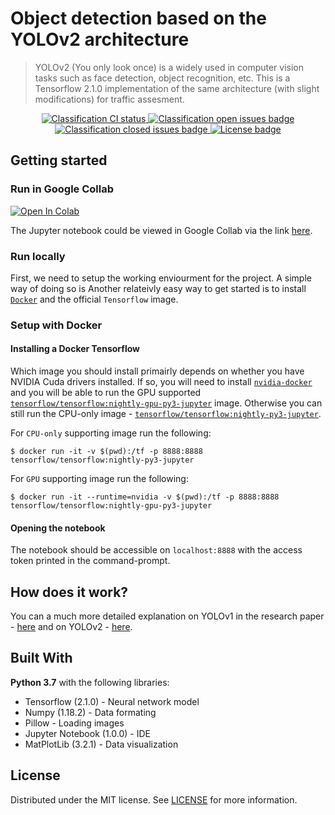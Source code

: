 # Object detection based on the YOLOv2 architecture
> YOLOv2 (You only look once) is a widely used in computer vision tasks such as face detection, object recognition, etc. This is a Tensorflow 2.1.0 implementation of the same architecture (with slight modifications) for traffic assesment. 

<p align="center">
<a href="https://github.com/braind3d/traffic-brain/actions?query=workflow%3A%22Classification+CI">
<img src="https://img.shields.io/github/workflow/status/braind3d/traffic-brain/Classification+CI?style=flat-square" alt="Classification CI status">
</a>

<a href="https://github.com/braind3d/traffic-brain/issues?q=is%3Aopen+is%3Aissue+label%3Aclassification">
<img src="https://img.shields.io/github/issues-raw/braind3d/traffic-brain/classification?label=open%20issues&style=flat-square" alt="Classification open issues badge">
</a>

<a href="https://github.com/braind3d/traffic-brain/issues?q=is%3Aissue+label%3Aclassification+is%3Aclosed">
<img src="https://img.shields.io/github/issues-closed-raw/braind3d/traffic-brain/classification?label=closed%20issues&style=flat-square" alt="Classification closed issues badge">
</a>

<a href="LICENSE">
<img src="https://img.shields.io/github/license/braind3d/traffic-brain?style=flat-square" alt="License badge">
</a>
</p>

## Getting started
<!-- ### Test the deployed model
If you only want to test the predictions  -->
### Run in Google Collab
[![Open In Colab](https://colab.research.google.com/assets/colab-badge.svg)](https://colab.research.google.com/github/braind3d/traffic-brain/blob/master/classification/YOLO_Traffic_classification.ipynb)

The Jupyter notebook could be viewed in Google Collab via the link [here](https://colab.research.google.com/github/braind3d/traffic-brain/blob/master/classification/YOLO_Traffic_classification.ipynb).

### Run locally
First, we need to setup the working enviourment for the project. A simple way of doing so is  Another relateivly easy way to get started is to install [`Docker`](https://docs.docker.com/install/linux/docker-ce/ubuntu/) and the official `Tensorflow` image.

### Setup with Docker

#### Installing a Docker Tensorflow 
Which image you should install primairly depends on whether you have NVIDIA Cuda drivers installed. If so, you will need to install [`nvidia-docker`](https://www.tensorflow.org/install/docker#gpu_support) and you will be able to run the GPU supported [`tensorflow/tensorflow:nightly-gpu-py3-jupyter`](https://hub.docker.com/r/tensorflow/tensorflow/tags?page=1&name=nightly-gpu-py3-jupyter) image. Otherwise you can still run the CPU-only image - [`tensorflow/tensorflow:nightly-py3-jupyter`](https://hub.docker.com/r/tensorflow/tensorflow/tags?page=1&name=nightly-py3-jupyter).

For `CPU-only` supporting image run the following:
``` 
$ docker run -it -v $(pwd):/tf -p 8888:8888 tensorflow/tensorflow:nightly-py3-jupyter
```

For `GPU` supporting image run the following:
```
$ docker run -it --runtime=nvidia -v $(pwd):/tf -p 8888:8888 tensorflow/tensorflow:nightly-gpu-py3-jupyter
```

#### Opening the notebook
The notebook should be accessible on `localhost:8888` with the access token printed in the command-prompt.

## How does it work?
You can a much more detailed explanation on YOLOv1 in the research paper - [here](paper/yolov1.pdf) and on YOLOv2 - [here](paper/yolov2.pdf).

## Built With
**Python 3.7** with the following libraries:
- Tensorflow (2.1.0) - Neural network model
- Numpy (1.18.2) - Data formating
- Pillow - Loading images
- Jupyter Notebook (1.0.0) - IDE
- MatPlotLib (3.2.1) - Data visualization

## License
Distributed under the MIT license. See [LICENSE](../LICENSE) for more information.